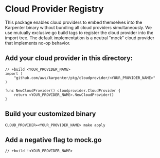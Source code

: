 # Cloud Provider Registry
This package enables cloud providers to embed themselves into the Karpenter binary without bundling all cloud providers simultaneously. We use mutually exclusive go build tags to register the cloud provider into the import tree. The default implementation is a neutral "mock" cloud provider that implements no-op behavior.

## Add your cloud provider in this directory:
```
// +build <YOUR_PROVIDER_NAME>
import (
	"github.com/aws/karpenter/pkg/cloudprovider/<YOUR_PROVIDER_NAME>"
)

func NewCloudProvider() cloudprovider.CloudProvider {
	return <YOUR_PROVIDER_NAME>.NewCloudProvider()
}
```

## Build your customized binary
```
CLOUD_PROVIDER=<YOUR_PROVIDER_NAME> make apply
```

## Add a negative flag to mock.go
```
// +build !<YOUR_PROVIDER_NAME>
```
